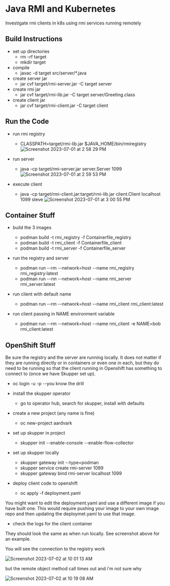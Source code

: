 # Java RMI and Kubernetes
Investigate rmi clients in k8s using rmi services running remotely


## Build Instructions
* set up directories
  * rm -rf target
  * mkdir target
* compile
  * javac -d target src/server/*.java
* create server jar
  * jar cvf target/rmi-server.jar -C target server
* create rmi jar
  * jar cvf target/rmi-lib.jar -C target server/Greeting.class
* create client jar
  * jar cvf target/rmi-client.jar -C target client

## Run the Code
* run rmi registry
  * CLASSPATH=target/rmi-lib.jar $JAVA_HOME/bin/rmiregistry
![Screenshot 2023-07-01 at 2 58 29 PM](https://github.com/cbowland/rmi_and_k8s/assets/1307303/8a959e23-f5e4-400f-9a47-e44d5553c4ce)

* run server
  * java -cp target/rmi-server.jar server.Server 1099
![Screenshot 2023-07-01 at 2 59 53 PM](https://github.com/cbowland/rmi_and_k8s/assets/1307303/02c10372-20f2-47e9-8dbd-09ba65823e12)

* execute client
  * java -cp target/rmi-client.jar:target/rmi-lib.jar client.Client localhost 1099 steve
![Screenshot 2023-07-01 at 3 00 55 PM](https://github.com/cbowland/rmi_and_k8s/assets/1307303/afa25c5d-b087-482a-8dd2-4256c85f3760)


## Container Stuff

* build the 3 images
  * podman build -t rmi_registry -f Containerfile_registry
  * podman build -t rmi_client -f Containerfile_client
  * podman build -t rmi_server -f Containerfile_server

* run the registry and server
  * podman run --rm --network=host --name rmi_registry rmi_registry:latest
  * podman run --rm --network=host --name rmi_server rmi_server:latest

* run client with default name
  * podman run --rm --network=host --name rmi_client rmi_client:latest
* run client passing in NAME environment variable
  * podman run --rm --network=host --name rmi_client -e NAME=bob rmi_client:latest

## OpenShift Stuff

Be sure the registry and the server are running locally.
It does not matter if they are running directly or in containers
or even one in each, but they do need to be running so that the client running
in Openshift has something to connect to (once we have Skupper set up).

* oc login -u -p --you know the drill

* install the skupper operator
  * go to operator hub, search for skupper, install with defaults

* create a new project (any name is fine)
  * oc new-project aardvark

* set up skupper in project
  * skupper init --enable-console --enable-flow-collector

* set up skupper locally
  * skupper gateway init --type=podman
  * skupper service create rmi-server 1099
  * skupper gateway bind rmi-server localhost 1099

* deploy client code to openshift
  * oc apply -f deployment.yaml
    

You might want to edit the deployment.yaml and use a
different image if you have built one. This would require
pushing your image to your own image repo and then updating the
deploymet.yaml to use that image.


* check the logs for the client container
  
They should look the same as when run locally.
See screenshot above for an example.

You will see the connection to the registry work

![Screenshot 2023-07-02 at 10 01 13 AM](https://github.com/cbowland/rmi_and_k8s/assets/1307303/37c58bec-a572-4563-a981-7b1acebe2814)

but the remote object method call times out and i'm not sure why

![Screenshot 2023-07-02 at 10 19 08 AM](https://github.com/cbowland/rmi_and_k8s/assets/1307303/3f32a9fe-ae9a-449d-a6e0-af72dec6019c)


 
